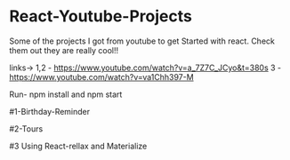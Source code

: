 # React-Youtube-Projects

Some of the projects I got from youtube to get Started with react. Check them out they are really cool!!

links-> 
1,2 -   https://www.youtube.com/watch?v=a_7Z7C_JCyo&t=380s
3   -   https://www.youtube.com/watch?v=va1Chh397-M


Run-
npm install and npm start 

#1-Birthday-Reminder

#2-Tours

#3 Using React-rellax and Materialize 